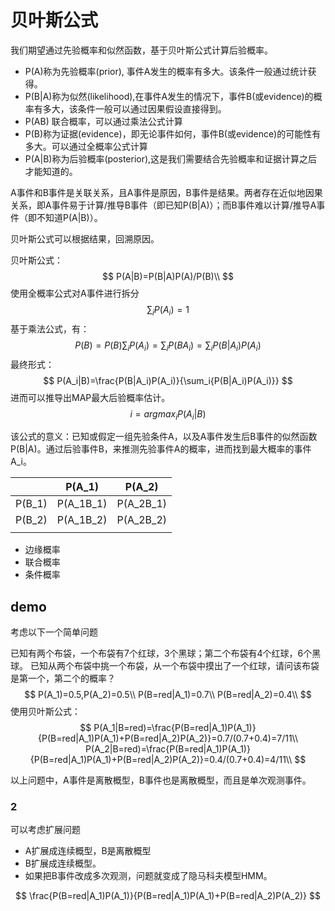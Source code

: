 





# 贝叶斯公式



我们期望通过先验概率和似然函数，基于贝叶斯公式计算后验概率。

- P(A)称为先验概率(prior), 事件A发生的概率有多大。该条件一般通过统计获得。
- P(B|A)称为似然(likelihood),在事件A发生的情况下，事件B(或evidence)的概率有多大，该条件一般可以通过因果假设直接得到。
- P(AB) 联合概率，可以通过乘法公式计算
- P(B)称为证据(evidence)，即无论事件如何，事件B(或evidence)的可能性有多大。可以通过全概率公式计算
- P(A|B)称为后验概率(posterior),这是我们需要结合先验概率和证据计算之后才能知道的。



A事件和B事件是关联关系，且A事件是原因，B事件是结果。两者存在近似地因果关系，即A事件易于计算/推导B事件（即已知P(B|A)）；而B事件难以计算/推导A事件（即不知道P(A|B)）。

贝叶斯公式可以根据结果，回溯原因。





贝叶斯公式：
$$
P(A|B)=P(B|A)P(A)/P(B)\\
$$
使用全概率公式对A事件进行拆分
$$
\sum_i{P(A_i)}=1
$$
基于乘法公式，有：
$$
P(B)=P(B)\sum_i{P(A_i)}=\sum_i{P(BA_i)}=\sum_i{P(B|A_i)P(A_i)}
$$
最终形式：
$$
P(A_i|B)=\frac{P(B|A_i)P(A_i)}{\sum_i{P(B|A_i)P(A_i)}}
$$
进而可以推导出MAP最大后验概率估计。
$$
i=argmax_iP(A_i|B)
$$




该公式的意义：已知或假定一组先验条件A，以及A事件发生后B事件的似然函数P(B|A)。通过后验事件B，来推测先验事件A的概率，进而找到最大概率的事件A_i。



|        | P(A_1)    | P(A_2)    |
| ------ | --------- | --------- |
| P(B_1) | P(A_1B_1) | P(A_2B_1) |
| P(B_2) | P(A_1B_2) | P(A_2B_2) |
|        |           |           |



- 边缘概率
- 联合概率
- 条件概率

## demo

考虑以下一个简单问题

已知有两个布袋，一个布袋有7个红球，3个黑球；第二个布袋有4个红球，6个黑球。
已知从两个布袋中挑一个布袋，从一个布袋中摸出了一个红球，请问该布袋是第一个，第二个的概率？
$$
P(A_1)=0.5,P(A_2)=0.5\\
P(B=red|A_1)=0.7\\
P(B=red|A_2)=0.4\\
$$
使用贝叶斯公式：
$$
P(A_1|B=red)=\frac{P(B=red|A_1)P(A_1)}{P(B=red|A_1)P(A_1)+P(B=red|A_2)P(A_2)}=0.7/(0.7+0.4)=7/11\\
P(A_2|B=red)=\frac{P(B=red|A_1)P(A_1)}{P(B=red|A_1)P(A_1)+P(B=red|A_2)P(A_2)}=0.4/(0.7+0.4)=4/11\\
$$


以上问题中，A事件是离散概型，B事件也是离散概型，而且是单次观测事件。

### 2

可以考虑扩展问题

- A扩展成连续概型，B是离散概型
- B扩展成连续概型。
- 如果把B事件改成多次观测，问题就变成了隐马科夫模型HMM。


$$
\frac{P(B=red|A_1)P(A_1)}{P(B=red|A_1)P(A_1)+P(B=red|A_2)P(A_2)}
$$
